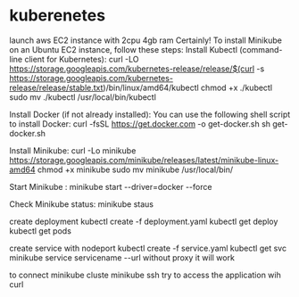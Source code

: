 # kuberenetes
launch aws EC2 instance with 2cpu 4gb ram
Certainly! To install Minikube on an Ubuntu EC2 instance, follow these steps:
 Install Kubectl (command-line client for Kubernetes): curl -LO https://storage.googleapis.com/kubernetes-release/release/$(curl -s https://storage.googleapis.com/kubernetes-release/release/stable.txt)/bin/linux/amd64/kubectl
 chmod +x ./kubectl
sudo mv ./kubectl /usr/local/bin/kubectl

Install Docker (if not already installed): You can use the following shell script to install Docker: curl -fsSL https://get.docker.com -o get-docker.sh
 sh get-docker.sh

 Install Minikube: curl -Lo minikube https://storage.googleapis.com/minikube/releases/latest/minikube-linux-amd64
chmod +x minikube
 sudo mv minikube /usr/local/bin/

 Start Minikube : minikube start --driver=docker --force

Check Minikube status: minikube staus


create deployment 
kubectl create -f deployment.yaml
kubectl get deploy
kubectl get pods

create service with nodeport 
kubectl create -f service.yaml
kubectl get svc 
minikube service servicename --url   without proxy it will work 

 to connect minikube cluste
 minikube ssh
 try to access the application wih curl






